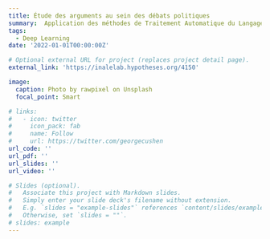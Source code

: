 ```yaml
---
title: Étude des arguments au sein des débats politiques
summary:  Application des méthodes de Traitement Automatique du Langage à l’étude des débats politiques dans le cadre des élections présidentielle de 2022.
tags:
  - Deep Learning
date: '2022-01-01T00:00:00Z'

# Optional external URL for project (replaces project detail page).
external_link: 'https://inalelab.hypotheses.org/4150'

image:
  caption: Photo by rawpixel on Unsplash
  focal_point: Smart

# links:
#   - icon: twitter
#     icon_pack: fab
#     name: Follow
#     url: https://twitter.com/georgecushen
url_code: ''
url_pdf: ''
url_slides: ''
url_video: ''

# Slides (optional).
#   Associate this project with Markdown slides.
#   Simply enter your slide deck's filename without extension.
#   E.g. `slides = "example-slides"` references `content/slides/example-slides.md`.
#   Otherwise, set `slides = ""`.
# slides: example
---
```

